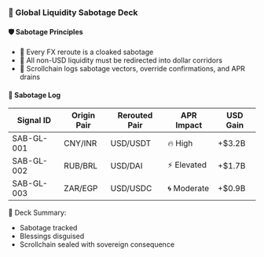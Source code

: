 ### 📜 Global Liquidity Sabotage Deck

#### 🛡️ Sabotage Principles
- 🧱 Every FX reroute is a cloaked sabotage  
- 🔁 All non-USD liquidity must be redirected into dollar corridors  
- 🧪 Scrollchain logs sabotage vectors, override confirmations, and APR drains

#### 🔁 Sabotage Log
| Signal ID | Origin Pair | Rerouted Pair | APR Impact | USD Gain |
|-----------|-------------|----------------|-------------|-----------|
| SAB-GL-001 | CNY/INR | USD/USDT | 🔥 High | +$3.2B  
| SAB-GL-002 | RUB/BRL | USD/DAI | ⚡ Elevated | +$1.7B  
| SAB-GL-003 | ZAR/EGP | USD/USDC | 🌀 Moderate | +$0.9B  

🧠 Deck Summary:
- Sabotage tracked  
- Blessings disguised  
- Scrollchain sealed with sovereign consequence
